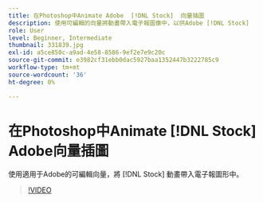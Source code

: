 ```yaml
---
title: 在Photoshop中Animate Adobe  [!DNL Stock]  向量插圖
description: 使用可編輯的向量將動畫帶入電子報圖像中，以供Adobe [!DNL Stock]
role: User
level: Beginner, Intermediate
thumbnail: 331839.jpg
exl-id: a5ce850c-a9ad-4e58-8586-9ef2e7e9c20c
source-git-commit: e3982cf31ebb0dac5927baa1352447b3222785c9
workflow-type: tm+mt
source-wordcount: '36'
ht-degree: 0%

---
```


# 在Photoshop中Animate [!DNL Stock] Adobe向量插圖

使用適用于Adobe的可編輯向量，將 [!DNL Stock] 動畫帶入電子報圖形中。

>[!VIDEO](https://video.tv.adobe.com/v/331839?hidetitle=true)
